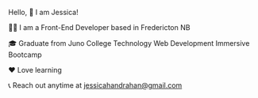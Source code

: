 Hello, 👋 I am Jessica!

👩🏽‍ I am a Front-End Developer based in Fredericton NB

🎓 Graduate from Juno College Technology Web Development Immersive Bootcamp

❤️ Love learning 

📞 Reach out anytime at jessicahandrahan@gmail.com


